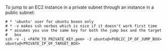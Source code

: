 To jump to an EC2 instance in a private subnet through an instance in a public subnet:

```
# * 'ubuntu' user for ubuntu boxes only
# * -v makes ssh verbos which is nice if it doesn't work first time
# * assumes you use the same key for both the jump box and the target
#   box
ssh -v -i <PATH_TO_PRIVATE_KEY.pem> -J ubuntu@<PUBLIC_IP_OF_JUMP_BOX> ubuntu@<PRIVATE_IP_OF_TARGET_BOX>
```
